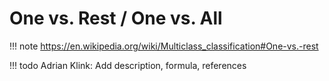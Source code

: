 # One vs. Rest / One vs. All

!!! note 
  https://en.wikipedia.org/wiki/Multiclass_classification#One-vs.-rest
  
!!! todo
  Adrian Klink: Add description, formula, references
